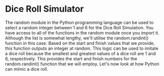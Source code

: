 # Dice Roll Simulator

The random module in the Python programming language can be used to select a random integer between 1 and 6 for the Dice Roll Simulation. You have access to all of the functions in the random module once you import it. Although the list is somewhat lengthy, we'll utilise the random.randint() function in this case. Based on the start and finish values that we provide, this function outputs an integer at random.
This logic can be used to imitate a dice roll because the smallest and greatest values of a dice roll are 1 and 6, respectively. This provides the start and finish numbers for the random.randint() function that we will employ. Let's now look at how Python can mimic a dice roll.
